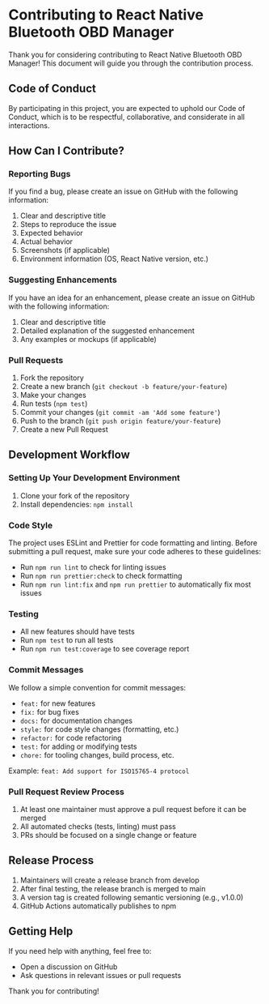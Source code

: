 # Contributing to React Native Bluetooth OBD Manager

Thank you for considering contributing to React Native Bluetooth OBD Manager! This document will guide you through the contribution process.

## Code of Conduct

By participating in this project, you are expected to uphold our Code of Conduct, which is to be respectful, collaborative, and considerate in all interactions.

## How Can I Contribute?

### Reporting Bugs

If you find a bug, please create an issue on GitHub with the following information:

1. Clear and descriptive title
2. Steps to reproduce the issue
3. Expected behavior
4. Actual behavior
5. Screenshots (if applicable)
6. Environment information (OS, React Native version, etc.)

### Suggesting Enhancements

If you have an idea for an enhancement, please create an issue on GitHub with the following information:

1. Clear and descriptive title
2. Detailed explanation of the suggested enhancement
3. Any examples or mockups (if applicable)

### Pull Requests

1. Fork the repository
2. Create a new branch (`git checkout -b feature/your-feature`)
3. Make your changes
4. Run tests (`npm test`)
5. Commit your changes (`git commit -am 'Add some feature'`)
6. Push to the branch (`git push origin feature/your-feature`)
7. Create a new Pull Request

## Development Workflow

### Setting Up Your Development Environment

1. Clone your fork of the repository
2. Install dependencies: `npm install`

### Code Style

The project uses ESLint and Prettier for code formatting and linting. Before submitting a pull request, make sure your code adheres to these guidelines:

- Run `npm run lint` to check for linting issues
- Run `npm run prettier:check` to check formatting
- Run `npm run lint:fix` and `npm run prettier` to automatically fix most issues

### Testing

- All new features should have tests
- Run `npm test` to run all tests
- Run `npm run test:coverage` to see coverage report

### Commit Messages

We follow a simple convention for commit messages:

- `feat:` for new features
- `fix:` for bug fixes
- `docs:` for documentation changes
- `style:` for code style changes (formatting, etc.)
- `refactor:` for code refactoring
- `test:` for adding or modifying tests
- `chore:` for tooling changes, build process, etc.

Example: `feat: Add support for ISO15765-4 protocol`

### Pull Request Review Process

1. At least one maintainer must approve a pull request before it can be merged
2. All automated checks (tests, linting) must pass
3. PRs should be focused on a single change or feature

## Release Process

1. Maintainers will create a release branch from develop
2. After final testing, the release branch is merged to main
3. A version tag is created following semantic versioning (e.g., v1.0.0)
4. GitHub Actions automatically publishes to npm

## Getting Help

If you need help with anything, feel free to:

- Open a discussion on GitHub
- Ask questions in relevant issues or pull requests

Thank you for contributing! 